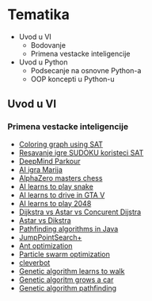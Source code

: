 # Tematika
- Uvod u VI
    - Bodovanje
    - Primena vestacke inteligencije
- Uvod u Python
    - Podsecanje na osnovne Python-a
    - OOP koncepti u Python-u

## Uvod u VI

### Primena vestacke inteligencije
- [Coloring graph using SAT](https://www.youtube.com/watch?v=0gt503wK7AI&t=194s)
- [Resavanje igre SUDOKU koristeci SAT](https://github.com/lakshayg/sudoku)
- [DeepMind Parkour](https://www.youtube.com/watch?v=g59nSURxYgk)
- [AI igra Marija](https://www.youtube.com/watch?v=A97HL3_fxyo)
- [AlphaZero masters chess](https://www.youtube.com/watch?v=0g9SlVdv1PY)
- [AI learns to play snake](https://www.youtube.com/watch?v=3bhP7zulFfY)
- [AI learns to drive in GTA V](https://www.youtube.com/watch?v=edWI4ZnWUGg)
- [AI learns to play 2048](https://www.youtube.com/watch?v=JQut67u8LIg)
- [Dijkstra vs Astar vs Concurent Dijstra](https://www.youtube.com/watch?v=cSxnOm5aceA)
- [Astar vs Dikstra](https://www.youtube.com/watch?v=g024lzsknDo)
- [Pathfinding algorithms in Java](https://www.youtube.com/watch?v=CLbqqb53DLA&app=desktop)
- [JumpPointSearch+](https://www.gdcvault.com/play/1022094/JPS-Over-100x-Faster-than)
- [Ant optimization](https://www.youtube.com/watch?v=eVKAIufSrHs)
- [Particle swarm optimization](https://www.youtube.com/watch?v=gkGa6WZpcQg)
- [cleverbot](http://www.cleverbot.com/)
- [Genetic algorithm learns to walk](https://www.youtube.com/watch?v=uwz8JzrEwWY)
- [Genetic algoritm grows a car](https://www.youtube.com/watch?v=FKbarpAlBkw)
- [Genetic algorithm pathfinding](https://www.youtube.com/watch?v=BKF7pGw8qbY&app=desktop)
